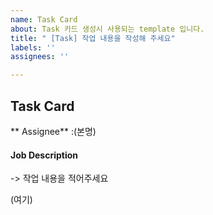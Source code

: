 ```yaml
---
name: Task Card
about: Task 카드 생성시 사용되는 template 입니다.
title: " [Task] 작업 내용을 작성해 주세요"
labels: ''
assignees: ''

---
```


## Task Card

** Assignee** :(본명)

#### Job Description
-> 작업 내용을 적어주세요

(여기)
